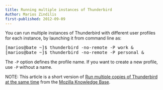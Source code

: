 ```yaml
---
title: Running multiple instances of Thunderbird
Author: Marios Zindilis
first-published: 2012-09-09
---
```


You can run multiple instances of Thunderbird with different user profiles for each instance, by launching it from command line as:

<pre>[marios@bate ~]$ thunderbird -no-remote -P work &
[marios@bate ~]$ thunderbird -no-remote -P personal &</pre>

The <code>-P</code> option defines the profile name. If you want to create a new profile, use <code>-P</code> without a name.

NOTE: This article is a short version of <a href="http://kb.mozillazine.org/Run_multiple_copies_of_Thunderbird_at_the_same_time">Run multiple copies of Thunderbird at the same time</a> from the <a href="http://kb.mozillazine.org/">Mozilla Knowledge Base</a>.
